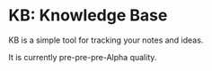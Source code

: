 
KB: Knowledge Base
==================

KB is a simple tool for tracking your notes and ideas.

It is currently pre-pre-pre-Alpha quality.

